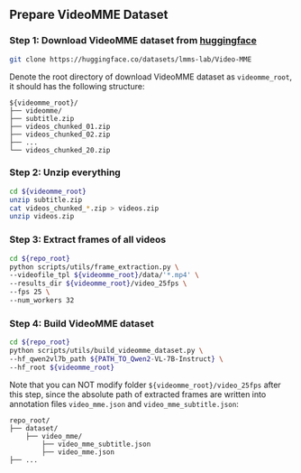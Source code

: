 ## Prepare VideoMME Dataset


### Step 1: Download VideoMME dataset from [huggingface](https://huggingface.co/datasets/lmms-lab/Video-MME)
```bash
git clone https://huggingface.co/datasets/lmms-lab/Video-MME
```

Denote the root directory of download VideoMME dataset as `videomme_root`, it should has the following structure:
```
${videomme_root}/
├── videomme/
├── subtitle.zip
├── videos_chunked_01.zip
├── videos_chunked_02.zip
├── ...
└── videos_chunked_20.zip
```


### Step 2: Unzip everything
```bash
cd ${videomme_root}
unzip subtitle.zip
cat videos_chunked_*.zip > videos.zip
unzip videos.zip
```


### Step 3: Extract frames of all videos
```bash
cd ${repo_root}
python scripts/utils/frame_extraction.py \
--videofile_tpl ${videomme_root}/data/'*.mp4' \
--results_dir ${videomme_root}/video_25fps \
--fps 25 \
--num_workers 32
```


### Step 4: Build VideoMME dataset
```bash
cd ${repo_root}
python scripts/utils/build_videomme_dataset.py \
--hf_qwen2vl7b_path ${PATH_TO_Qwen2-VL-7B-Instruct} \
--hf_root ${videomme_root}
```
Note that you can NOT modify folder `${videomme_root}/video_25fps` after this step, since the absolute path of extracted frames are written into annotation files `video_mme.json` and `video_mme_subtitle.json`:
```
repo_root/
├── dataset/
    ├── video_mme/
        ├── video_mme_subtitle.json
        ├── video_mme.json
├── ...
```